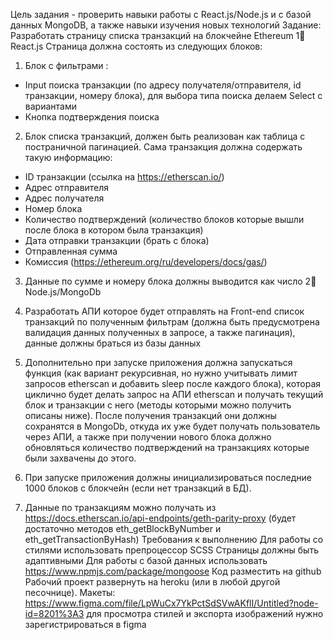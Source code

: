 Цель задания - проверить навыки работы с React.js/Node.js и с базой данных MongoDB, а также навыки изучения новых технологий
Задание: Разработать страницу списка транзакций на блокчейне Ethereum
1⃣ React.js
Страница должна состоять из следующих блоков:
1. Блок с фильтрами :
- Input поиска транзакции (по адресу получателя/отправителя, id транзакции, номеру блока), для выбора типа поиска делаем Select с вариантами
- Кнопка подтверждения поиска
2. Блок списка транзакций, должен быть реализован как таблица с постраничной пагинацией. Сама транзакция должна содержать такую информацию:
- ID транзакции (ссылка на https://etherscan.io/)
- Адрес отправителя
- Адрес получателя
- Номер блока
- Количество подтверждений (количество блоков которые вышли после блока в котором была транзакция)
- Дата отправки транзакции (брать с блока)
- Отправленная сумма
- Комиссия (https://ethereum.org/ru/developers/docs/gas/)
3. Данные по сумме и номеру блока должны выводится как число
   2⃣ Node.js/MongoDb
1. Разработать АПИ которое будет отправлять на Front-end список транзакций по полученным фильтрам (должна быть предусмотрена валидация данных полученных в запросе, а также пагинация), данные должны браться из базы данных
2. Дополнительно при запуске приложения должна запускаться функция (как вариант рекурсивная, но нужно учитывать лимит запросов etherscan и добавить sleep после каждого блока), которая циклично будет делать запрос на АПИ etherscan и получать текущий блок и транзакции с него (методы которыми можно получить описаны ниже). После получения транзакций они должны сохранятся в MongoDb, откуда их уже будет получать пользователь через АПИ, а также при получении нового блока должно обновляться количество подтверждений на транзакциях которые были захвачены до этого.

3. При запуске приложения должны инициализироваться последние 1000 блоков с блокчейн (если нет транзакций в БД).
4. Данные по транзакциям можно получать из https://docs.etherscan.io/api-endpoints/geth-parity-proxy (будет достаточно методов eth_getBlockByNumber и eth_getTransactionByHash)
   Требования к выполнению
   Для работы со стилями использовать препроцессор SCSS
   Страницы должны быть адаптивными
   Для работы с базой данных использовать
   https://www.npmjs.com/package/mongoose
   Код разместить на github
   Рабочий проект развернуть на heroku (или в любой другой песочнице).
   Макеты:
   https://www.figma.com/file/LpWuCx7YkPctSdSVwAKflI/Untitled?node-id=8201%3A3
   для просмотра стилей и экспорта изображений нужно зарегистрироваться в figma